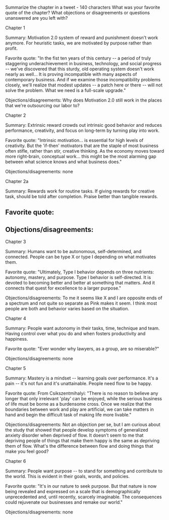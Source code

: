 Summarize the chapter in a tweet - 140 characters
What was your favorite quote of the chapter?
What objections or disagreements or questions unanswered are you left with?

Chapter 1

Summary:
Motivation 2.0 system of reward and punishment doesn't work anymore. For heuristic tasks, we are motivated by purpose rather than profit.

Favorite quote:
"In the fist ten years of this century -- a period of truly staggering underachievement in business, technology, and social progress -- we've discovered that this sturdy, old operating system doesn't work nearly as well... It is proving incompatible with many aspects of contemporary business. And if we examine those incompatibility problems closely, we'll realize that modest updates -- a patch here or there -- will not solve the problem. What we need is a full-scale upgrade."

Objections/disagreements:
Why does Motivation 2.0 still work in the places that we're outsourcing our labor to?


Chapter 2

Summary:
Extrinsic reward crowds out intrinsic good behavior and reduces performance, creativity, and focus on long-term by turning play into work.

Favorite quote:
"Intrinsic motivation... is essential for high levels of creativity. But the 'if-then' motivators that are the staple of most business often stifle, rather than stir, creative thinking. As the economy moves toward more right-brain, conceptual work... this might be the most alarming gap between what science knows and what business does."

Objections/disagreements:
none


Chapter 2a

Summary:
Rewards work for routine tasks. If giving rewards for creative task, should be told after completion. Praise better than tangible rewards.

Favorite quote:
-

Objections/disagreements:
-

Chapter 3

Summary:
Humans want to be autonomous, self-determined, and connected. People can be type X or type I depending on what motivates them.

Favorite quote:
"Ultimately, Type I behavior depends on three nutrients: autonomy, mastery, and purpose. Type I behavior is self-directed. It is devoted to becoming better and better at something that matters. And it connects that quest for excellence to a larger purpose."

Objections/disagreements: To me it seems like X and I are opposite ends of a spectrum and not quite so separate as Pink makes it seem. I think most people are both and behavior varies based on the situation.


Chapter 4

Summary:
People want autonomy in their tasks, time, technique and team. Having control over what you do and when fosters productivity and happiness.

Favorite quote:
"Ever wonder why lawyers, as a group, are so miserable?"

Objections/disagreements:
none


Chapter 5

Summary:
Mastery is a mindset -- learning goals over performance. It's a pain -- it's not fun and it's unattainable. People need flow to be happy.

Favorite quote:
From Csikszentmihalyi: "There is no reason to believe any longer that only irrelevant 'play' can be enjoyed, while the serious business of life must be borne as a burdensome cross. Once we realize that the boundaries between work and play are artificial, we can take matters in hand and begin the difficult task of making life more livable."

Objections/disagreements:
Not an objection per se, but I am curious about the study that showed that people develop symptoms of generalized anxiety disorder when deprived of flow. It doesn't seem to me that depriving people of things that make them happy is the same as depriving them of flow. What's the difference between flow and doing things that make you feel good?


Chapter 6

Summary:
People want purpose -- to stand for something and contribute to the world. This is evident in their goals, words, and policies.

Favorite quote:
"It's in our nature to seek purpose. But that nature is now being revealed and expressed on a scale that is demographically unprecedented and, until recently, scarcely imaginable. The consequences could rejuvenate our businesses and remake our world."

Objections/disagreements:
none



